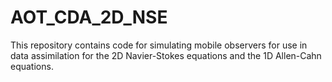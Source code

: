 # AOT_CDA_2D_NSE
This repository contains code for simulating mobile observers for use in data assimilation for the 2D Navier-Stokes equations and the 1D Allen-Cahn equations.
